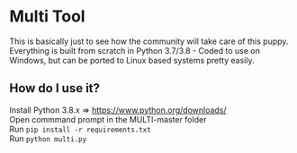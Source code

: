 # Multi Tool
 This is basically just to see how the community will take care of this puppy.      
 Everything is built from scratch in Python 3.7/3.8 - Coded to use on Windows, but can be ported to Linux based systems pretty easily.

## How do I use it?
 Install Python 3.8.x => https://www.python.org/downloads/      
 Open commmand prompt in the MULTI-master folder       
 Run `pip install -r requirements.txt`     
 Run `python multi.py`
